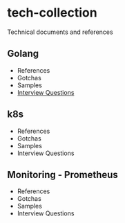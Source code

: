 # tech-collection
Technical documents and references

## Golang
* References
* Gotchas
* Samples
* [Interview Questions](https://github.com/mugdha-adhav/interview-prep/tree/master/technical/golang)

## k8s
* References
* Gotchas
* Samples
* Interview Questions

## Monitoring - Prometheus
* References
* Gotchas
* Samples
* Interview Questions
